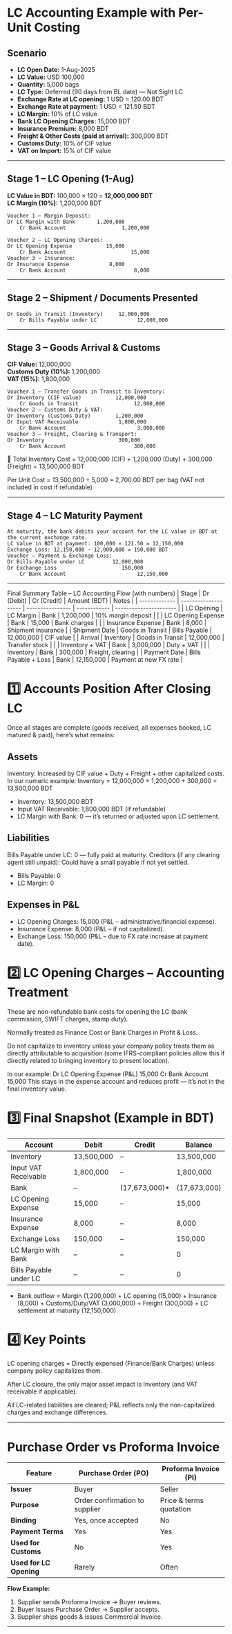 
# LC Accounting Example with Per-Unit Costing

## Scenario
- **LC Open Date:** 1-Aug-2025  
- **LC Value:** USD 100,000  
- **Quantity:** 5,000 bags  
- **LC Type:** Deferred (90 days from BL date) — Not Sight LC  
- **Exchange Rate at LC opening:** 1 USD = 120.00 BDT  
- **Exchange Rate at payment:** 1 USD = 121.50 BDT  
- **LC Margin:** 10% of LC value  
- **Bank LC Opening Charges:** 15,000 BDT  
- **Insurance Premium:** 8,000 BDT  
- **Freight & Other Costs (paid at arrival):** 300,000 BDT  
- **Customs Duty:** 10% of CIF value  
- **VAT on Import:** 15% of CIF value  

---

## Stage 1 – LC Opening (1-Aug)
**LC Value in BDT:** 100,000 × 120 = **12,000,000 BDT**  
**LC Margin (10%):** 1,200,000 BDT

```
Voucher 1 – Margin Deposit:
Dr LC Margin with Bank       1,200,000
    Cr Bank Account                  1,200,000

Voucher 2 – LC Opening Charges:
Dr LC Opening Expense           15,000
    Cr Bank Account                     15,000
Voucher 3 – Insurance:
Dr Insurance Expense             8,000
    Cr Bank Account                      8,000
```

---

## Stage 2 – Shipment / Documents Presented
```
Dr Goods in Transit (Inventory)     12,000,000
    Cr Bills Payable under LC             12,000,000
```

---

## Stage 3 – Goods Arrival & Customs
**CIF Value:** 12,000,000  
**Customs Duty (10%):** 1,200,000  
**VAT (15%):** 1,800,000

```
Voucher 1 – Transfer Goods in Transit to Inventory:
Dr Inventory (CIF value)           12,000,000
    Cr Goods in Transit                  12,000,000
Voucher 2 – Customs Duty & VAT:
Dr Inventory (Customs Duty)        1,200,000
Dr Input VAT Receivable             1,800,000
    Cr Bank Account                       3,000,000
Voucher 3 – Freight, Clearing & Transport:
Dr Inventory                        300,000
    Cr Bank Account                      300,000
```

📌 Total Inventory Cost =
12,000,000 (CIF) + 1,200,000 (Duty) + 300,000 (Freight)
= 13,500,000 BDT

Per Unit Cost = 13,500,000 ÷ 5,000 = 2,700.00 BDT per bag
(VAT not included in cost if refundable)

---

## Stage 4 – LC Maturity Payment
```
At maturity, the bank debits your account for the LC value in BDT at the current exchange rate.
LC Value in BDT at payment: 100,000 × 121.50 = 12,150,000
Exchange Loss: 12,150,000 − 12,000,000 = 150,000 BDT
Voucher – Payment & Exchange Loss:
Dr Bills Payable under LC         12,000,000
Dr Exchange Loss                     150,000
    Cr Bank Account                       12,150,000
```

---
Final Summary Table – LC Accounting Flow (with numbers)
| Stage         | Dr (Debit)           | Cr (Credit)      | Amount (BDT) | Notes                  |
| ------------- | -------------------- | ---------------- | ------------ | ---------------------- |
| LC Opening    | LC Margin            | Bank             | 1,200,000    | 10% margin deposit     |
|               | LC Opening Expense   | Bank             | 15,000       | Bank charges           |
|               | Insurance Expense    | Bank             | 8,000        | Shipment insurance     |
| Shipment Date | Goods in Transit     | Bills Payable    | 12,000,000   | CIF value              |
| Arrival       | Inventory            | Goods in Transit | 12,000,000   | Transfer stock         |
|               | Inventory + VAT      | Bank             | 3,000,000    | Duty + VAT             |
|               | Inventory            | Bank             | 300,000      | Freight, clearing      |
| Payment Date  | Bills Payable + Loss | Bank             | 12,150,000   | Payment at new FX rate |


# 1️⃣ Accounts Position After Closing LC
Once all stages are complete (goods received, all expenses booked, LC matured & paid), here’s what remains:

## Assets
Inventory: Increased by CIF value + Duty + Freight + other capitalized costs.
In our numeric example:
Inventory = 12,000,000 + 1,200,000 + 300,000 = 13,500,000 BDT
- Inventory: 13,500,000 BDT
- Input VAT Receivable: 1,800,000 BDT (if refundable)
- LC Margin with Bank: 0 — it’s returned or adjusted upon LC settlement.

## Liabilities
Bills Payable under LC: 0 — fully paid at maturity.
Creditors (if any clearing agent still unpaid): Could have a small payable if not yet settled.
- Bills Payable: 0
- LC Margin: 0

## Expenses in P&L
- LC Opening Charges: 15,000 (P&L – administrative/financial expense).
- Insurance Expense: 8,000 (P&L – if not capitalized).
- Exchange Loss: 150,000 (P&L – due to FX rate increase at payment date).

# 2️⃣ LC Opening Charges – Accounting Treatment

These are non-refundable bank costs for opening the LC (bank commission, SWIFT charges, stamp duty).

Normally treated as Finance Cost or Bank Charges in Profit & Loss.

Do not capitalize to inventory unless your company policy treats them as directly attributable to acquisition (some IFRS-compliant policies allow this if directly related to bringing inventory to present location).

In our example:
Dr LC Opening Expense (P&L)   15,000
    Cr Bank Account                15,000
This stays in the expense account and reduces profit — it’s not in the final inventory value.
# 3️⃣ Final Snapshot (Example in BDT)
| Account                | Debit      | Credit         | Balance      |
| ---------------------- | ---------- | -------------- | ------------ |
| Inventory              | 13,500,000 | –              | 13,500,000   |
| Input VAT Receivable   | 1,800,000  | –              | 1,800,000    |
| Bank                   | –          | (17,673,000)\* | (17,673,000) |
| LC Opening Expense     | 15,000     | –              | 15,000       |
| Insurance Expense      | 8,000      | –              | 8,000        |
| Exchange Loss          | 150,000    | –              | 150,000      |
| LC Margin with Bank    | –          | –              | 0            |
| Bills Payable under LC | –          | –              | 0            |
* Bank outflow = Margin (1,200,000) + LC opening (15,000) + Insurance (8,000) + Customs/Duty/VAT (3,000,000) + Freight (300,000) + LC settlement at maturity (12,150,000)
# 4️⃣ Key Points

LC opening charges = Directly expensed (Finance/Bank Charges) unless company policy capitalizes them.

After LC closure, the only major asset impact is Inventory (and VAT receivable if applicable).

All LC-related liabilities are cleared; P&L reflects only the non-capitalized charges and exchange differences.

---

# Purchase Order vs Proforma Invoice

| Feature | Purchase Order (PO) | Proforma Invoice (PI) |
|---------|--------------------|-----------------------|
| **Issuer** | Buyer | Seller |
| **Purpose** | Order confirmation to supplier | Price & terms quotation |
| **Binding** | Yes, once accepted | No |
| **Payment Terms** | Yes | Yes |
| **Used for Customs** | No | Yes |
| **Used for LC Opening** | Rarely | Often |

**Flow Example:**
1. Supplier sends Proforma Invoice → Buyer reviews.
2. Buyer issues Purchase Order → Supplier accepts.
3. Supplier ships goods & issues Commercial Invoice.

---
